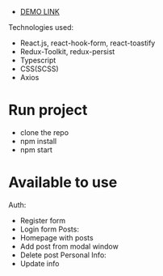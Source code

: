 - [DEMO LINK](https://artem-kodesnikov.github.io/FS_blog_app/)

Technologies used:
  - React.js, react-hook-form, react-toastify
  - Redux-Toolkit, redux-persist
  - Typescript
  - CSS(SCSS)
  - Axios

# Run project
- clone the repo
- npm install
- npm start

# Available to use
Auth:
- Register form
- Login form
Posts:
- Homepage with posts
- Add post from modal window
- Delete post
Personal Info:
- Update info
